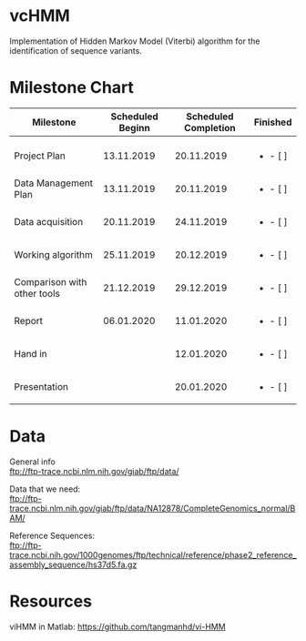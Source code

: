 # vcHMM

Implementation of Hidden Markov Model (Viterbi) algorithm for the identification of sequence variants.


# Milestone Chart

| Milestone | Scheduled Beginn | Scheduled Completion | Finished |
|-----------|-|----------------------|----------|
|           ||                     |          |
|Project Plan                      |13.11.2019  | 20.11.2019 |<ul><li>- [ ] </li></ul> |
|Data Management Plan              |13.11.2019  | 20.11.2019 |<ul><li>- [ ] </li></ul> |
|Data acquisition                  |20.11.2019  | 24.11.2019 |<ul><li>- [ ] </li></ul> |
|Working algorithm                 |25.11.2019  | 20.12.2019 |<ul><li>- [ ] </li></ul> |
|Comparison with other tools       |21.12.2019  | 29.12.2019 |<ul><li>- [ ] </li></ul> |
|Report                            |06.01.2020  | 11.01.2020 |<ul><li>- [ ] </li></ul> |
|Hand in                           |            | 12.01.2020 |<ul><li>- [ ] </li></ul> |
|Presentation                      |            | 20.01.2020 |<ul><li>- [ ] </li></ul> |


# Data
General info <br>
ftp://ftp-trace.ncbi.nlm.nih.gov/giab/ftp/data/

Data that we need: <br>
ftp://ftp-trace.ncbi.nlm.nih.gov/giab/ftp/data/NA12878/CompleteGenomics_normal/BAM/

Reference Sequences: <br>
ftp://ftp-trace.ncbi.nih.gov/1000genomes/ftp/technical/reference/phase2_reference_assembly_sequence/hs37d5.fa.gz

# Resources
viHMM in Matlab: https://github.com/tangmanhd/vi-HMM

